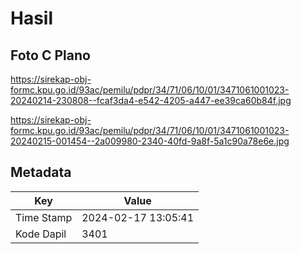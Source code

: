 # Hasil

## Foto C Plano

https://sirekap-obj-formc.kpu.go.id/93ac/pemilu/pdpr/34/71/06/10/01/3471061001023-20240214-230808--fcaf3da4-e542-4205-a447-ee39ca60b84f.jpg

https://sirekap-obj-formc.kpu.go.id/93ac/pemilu/pdpr/34/71/06/10/01/3471061001023-20240215-001454--2a009980-2340-40fd-9a8f-5a1c90a78e6e.jpg


## Metadata

| Key        | Value               |
| ---------- | ------------------- |
| Time Stamp | 2024-02-17 13:05:41 |
| Kode Dapil | 3401                |




